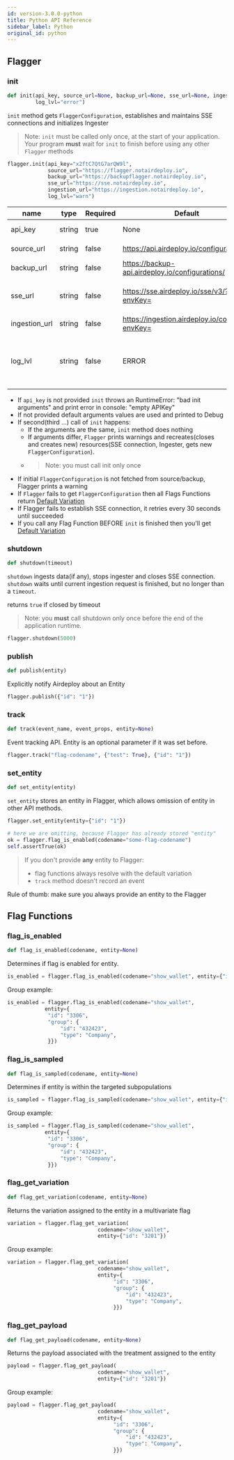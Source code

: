 ```yaml
---
id: version-3.0.0-python
title: Python API Reference
sidebar_label: Python
original_id: python
---
```


## Flagger
### init

```python
def init(api_key, source_url=None, backup_url=None, sse_url=None, ingestion_url=None,
         log_lvl="error")
```



`init` method gets `FlaggerConfiguration`, establishes and maintains SSE connections and initializes Ingester

> Note: `init` must be called only once, at the start of your application. 
>Your program __must__ wait for `init` to finish before using any other `Flagger` methods

```python
flagger.init(api_key="x2ftC7QtG7arQW9l",
             source_url="https://flagger.notairdeploy.io",
             backup_url="https://backupflagger.notairdeploy.io",
             sse_url="https://sse.notairdeploy.io",
             ingestion_url="https://ingestion.notairdeploy.io",
             log_lvl="warn")
```

| name            | type   | Required | Default                           | Description                                                                                             |
| --------------- | ------ | -------- | --------------------------------- | ------------------------------------------------------------------------------------------------------- |
| api_key         | string | true     | None                              | API key to an environment                                                                               |
| source_url      | string | false    | https://api.airdeploy.io/configurations/        | URL to get `FlaggerConfiguration`                                                                         |
| backup_url      | string | false    | https://backup-api.airdeploy.io/configurations/ | backup URL to get `FlaggerConfiguration`                                                                  |
| sse_url         | string | false    | https://sse.airdeploy.io/sse/v3/?envKey=        | URL for real-time updates of `FlaggerConfiguration` via sse                                                                       |
| ingestion_url   | string | false    | https://ingestion.airdeploy.io/collector?envKey=   | URL for ingestion                                                                                       |
| log_lvl         | string | false    | ERROR                             | set up log level: ERROR, WARN, DEBUG. Debug is the most verbose level and includes all Network requests |

- If `api_key` is not provided `init` throws an RuntimeError: "bad init arguments" and print error in console: "empty APIKey"  
- If not provided default arguments values are used and printed to Debug
- If second(third …) call of `init` happens:
    - If the arguments are the same, `init` method does nothing
    - If arguments differ, `Flagger` prints warnings and recreates(closes and creates new) resources(SSE connection, 
    Ingester, gets new `FlaggerConfiguration`).
    - > Note: you must call init only once
- If initial `FlaggerConfiguration` is not fetched from source/backup, Flagger prints a warning
- If `Flagger` fails to get `FlaggerConfiguration` then all Flags Functions return [Default Variation](../flagger-sdk/default-variation.md)
- If Flagger fails to establish SSE connection, it retries every 30 seconds until succeeded
- If you call any Flag Function BEFORE `init` is finished then you'll get [Default Variation](../flagger-sdk/default-variation.md)  


### shutdown

```python
def shutdown(timeout)
```

`shutdown` ingests data(if any), stops ingester and closes SSE connection.
`shutdown` waits until current ingestion request is finished, but no longer than a `timeout`.

returns `true` if closed by timeout 

> Note: you __must__ call shutdown only once before the end of the application runtime. 

```python
flagger.shutdown(5000)
```

### publish

```python
def publish(entity)
```

Explicitly notify Airdeploy about an Entity

```python
flagger.publish({"id": "1"})
```

### track

```python
def track(event_name, event_props, entity=None)
```

Event tracking API.
Entity is an optional parameter if it was set before.

```python
flagger.track("flag-codename", {"test": True}, {"id": "1"})
```

### set_entity

```python
def set_entity(entity)
```

`set_entity` stores an entity in Flagger, which allows omission of entity in other API methods. 

```python
flagger.set_entity(entity={"id": "1"})

# here we are omitting, because Flagger has already stored "entity"
ok = flagger.flag_is_enabled(codename="some-flag-codename")
self.assertTrue(ok)
```

>If you don't provide __any__ entity to Flagger:
>- flag functions always resolve with the default variation
>- `track` method doesn't record an event

Rule of thumb: make sure you always provide an entity to the Flagger

## Flag Functions
### flag_is_enabled

```python
def flag_is_enabled(codename, entity=None)
```

Determines if flag is enabled for entity.

```python
is_enabled = flagger.flag_is_enabled(codename="show_wallet", entity={"id": "3201"})
```

Group example:

```python
is_enabled = flagger.flag_is_enabled(codename="show_wallet", 
            entity={
             "id": "3306",
             "group": {
                 "id": "432423",
                 "type": "Company",
             }})
```


### flag_is_sampled

```python
def flag_is_sampled(codename, entity=None)
```

Determines if entity is within the targeted subpopulations

```python
is_sampled = flagger.flag_is_sampled(codename="show_wallet", entity={"id": "3201"})
```

Group example:

```python
is_sampled = flagger.flag_is_sampled(codename="show_wallet", 
            entity={
             "id": "3306",
             "group": {
                 "id": "432423",
                 "type": "Company",
             }})
```

### flag_get_variation

```python
def flag_get_variation(codename, entity=None)
```

Returns the variation assigned to the entity in a multivariate flag

```python
variation = flagger.flag_get_variation(
                             codename="show_wallet",
                             entity={"id": "3201"})
```

Group example:

```python
variation = flagger.flag_get_variation(
                             codename="show_wallet",
                             entity={
                                  "id": "3306",
                                  "group": {
                                      "id": "432423",
                                      "type": "Company",
                                  }})
```

### flag_get_payload

```python
def flag_get_payload(codename, entity=None)
```

Returns the payload associated with the treatment assigned to the entity

```python
payload = flagger.flag_get_payload(
                             codename="show_wallet",
                             entity={"id": "3201"})
```

Group example:

```python
payload = flagger.flag_get_payload(
                             codename="show_wallet",
                             entity={
                                  "id": "3306",
                                  "group": {
                                      "id": "432423",
                                      "type": "Company",
                                  }})
```